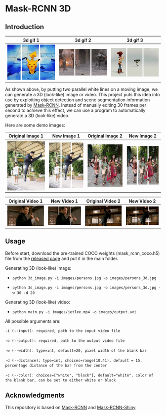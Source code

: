 # Mask-RCNN 3D

## Introduction

|**3d gif 1**|**3d gif 2**|**3d gif 3**|
| :--: | :--: | :--: | 
|![](images/fun3dgif_1.gif)|![](images/fun3dgif_2.gif)|![](images/fun3dgif_3.gif)|

As shown above, by putting two parallel white lines on a moving image, we can generate a 3D (look-like) image or video. This project puts this idea into use by exploiting object detection and scene segmentation information generated by [Mask-RCNN](https://github.com/matterport/Mask_RCNN). Instead of manually editing 30 frames per second to achieve this effect, we can use a program to automatically generate a 3D (look-like) video.

Here are some demo images:

|**Original Image 1**|**New Image 1**|**Original Image 2**|**New Image 2**|
| :--: | :--: | :--: | :--: |
|![](images/family.jpg)|![](images/family_3d.jpg)|![](images/persons.jpg)|![](images/persons_3d.jpg)|

|**Original Video 1**|**New Video 1**|**Original Video 2**|**New Video 2**|
| :--: | :--: | :--: | :--: |
|![](images/jetlee_01.gif)|![](images/jetlee_01_3d.gif)|![](images/jetlee_02.gif)|![](images/jetlee_02_3d.gif)|

## Usage

Before start, download the pre-trained COCO weights (mask_rcnn_coco.h5) file from the [released page](https://github.com/matterport/Mask_RCNN/releases) and put it in the main folder.

Generating 3D (look-like) image:

- `python 3d_image.py -i images/persons.jpg -o images/persons_3d.jpg`

- `python 3d_image.py -i images/persons.jpg -o images/persons_3d.jpg -w 30 -d 20`

Generating 3D (look-like) video:

- `python main.py -i images/jetlee.mp4 -o images/output.avi`

All possible arguments are:

```
-i (--input): required, path to the input video file

-o (--output): required, path to the output video file

-w (--width): type=int, default=20, pixel width of the blank bar

-d (--distance): type=int, choices=range(10,41), default = 15, percentage distance of the bar from the center

-c (--color): choices=["white", "black"], default="white", color of the blank bar, can be set to either white or black

```

## Acknowledgments

This repository is based on [Mask-RCNN](https://github.com/matterport/Mask_RCNN) and [Mask-RCNN-Shiny](https://github.com/huuuuusy/Mask-RCNN-Shiny)

